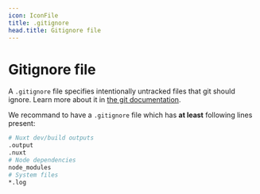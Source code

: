 ```yaml
---
icon: IconFile
title: .gitignore
head.title: Gitignore file
---
```


# Gitignore file

A `.gitignore` file specifies intentionally untracked files that git should ignore. Learn more about it in [the git documentation](https://git-scm.com/docs/gitignore).

We recommand to have a `.gitignore` file which has **at least** following lines present:

```bash [.gitignore]
# Nuxt dev/build outputs
.output
.nuxt
# Node dependencies
node_modules
# System files
*.log
```
